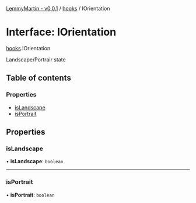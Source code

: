 [LemmyMartin - v0.0.1](../README.md) / [hooks](../modules/hooks.md) / IOrientation

# Interface: IOrientation

[hooks](../modules/hooks.md).IOrientation

Landscape/Portrair state

## Table of contents

### Properties

- [isLandscape](hooks.IOrientation.md#islandscape)
- [isPortrait](hooks.IOrientation.md#isportrait)

## Properties

### isLandscape

• **isLandscape**: `boolean`

___

### isPortrait

• **isPortrait**: `boolean`

